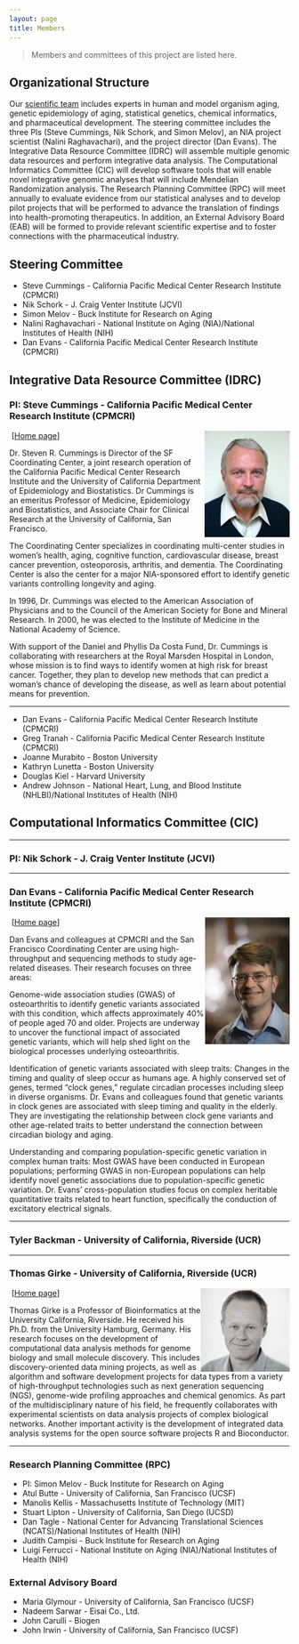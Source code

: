 ```yaml
---
layout: page
title: Members
---
```


> Members and committees of this project are listed here.

## Organizational Structure

Our [scientific team](http://www.longevitygenomics.org/members) includes experts in human and model organism aging, genetic epidemiology of aging, statistical genetics, chemical informatics, and pharmaceutical development. The steering committee includes the three PIs (Steve Cummings, Nik Schork, and Simon Melov), an NIA project scientist (Nalini Raghavachari), and the project director (Dan Evans). The Integrative Data Resource Committee (IDRC) will assemble multiple genomic data resources and perform integrative data analysis. The Computational Informatics Committee (CIC) will develop software tools that will enable novel integrative genomic analyses that will include Mendelian Randomization analysis. The Research Planning Committee (RPC) will meet annually to evaluate evidence from our statistical analyses and to develop pilot projects that will be performed to advance the translation of findings into health-promoting therapeutics. In addition, an External Advisory Board (EAB) will be formed to provide relevant scientific expertise and to foster connections with the pharmaceutical industry.

## Steering Committee
* Steve Cummings - California Pacific Medical Center Research Institute (CPMCRI)
* Nik Schork - J. Craig Venter Institute (JCVI)
* Simon Melov - Buck Institute for Research on Aging
* Nalini Raghavachari - National Institute on Aging (NIA)/National Institutes of Health (NIH)
* Dan Evans - California Pacific Medical Center Research Institute (CPMCRI)

## Integrative Data Resource Committee (IDRC)

### PI: Steve Cummings - California Pacific Medical Center Research Institute (CPMCRI)

<img align="right" title="Steve Cummings" src="/public/images/members/steve_cummings.jpg"><img/>
[[Home page](http://www.cpmc.org/professionals/research/programs/science/cummings.html)]

Dr. Steven R. Cummings is Director of the SF Coordinating Center, a joint research operation of the California Pacific Medical Center Research Institute and the University of California Department of Epidemiology and Biostatistics. Dr Cummings is an emeritus Professor of Medicine, Epidemiology and Biostatistics, and Associate Chair for Clinical Research at the University of California, San Francisco. 

The Coordinating Center specializes in coordinating multi-center studies in women’s health, aging, cognitive function, cardiovascular disease, breast cancer prevention, osteoporosis, arthritis, and dementia. The Coordinating Center is also the center for a major NIA-sponsored effort to identify genetic variants controlling longevity and aging. 

In 1996, Dr. Cummings was elected to the American Association of Physicians and to the Council of the American Society for Bone and Mineral Research. In 2000, he was elected to the Institute of Medicine in the National Academy of Science. 

With support of the Daniel and Phyllis Da Costa Fund, Dr. Cummings is collaborating with researchers at the Royal Marsden Hospital in London, whose mission is to find ways to identify women at high risk for breast cancer. Together, they plan to develop new methods that can predict a woman’s chance of developing the disease, as well as learn about potential means for prevention. 

---

* Dan Evans - California Pacific Medical Center Research Institute (CPMCRI)
* Greg Tranah - California Pacific Medical Center Research Institute (CPMCRI)
* Joanne Murabito - Boston University
* Kathryn Lunetta - Boston University
* Douglas Kiel - Harvard University
* Andrew Johnson - National Heart, Lung, and Blood Institute (NHLBI)/National Institutes of Health (NIH)

## Computational Informatics Committee (CIC)

--- 

### PI: Nik Schork - J. Craig Venter Institute (JCVI)

--- 

### Dan Evans - California Pacific Medical Center Research Institute (CPMCRI)

<img align="right" title="Dan Evans" src="/public/images/members/dan_evans.jpg"><img/>
[[Home page](http://www.cpmc.org/professionals/research/programs/science/evans.html)]

Dan Evans and colleagues at CPMCRI and the San Francisco Coordinating Center are using high-throughput and sequencing methods to study age-related diseases. Their research focuses on three areas:

Genome-wide association studies (GWAS) of osteoarthritis to identify genetic variants associated with this condition, which affects approximately 40% of people aged 70 and older. Projects are underway to uncover the functional impact of associated genetic variants, which will help shed light on the biological processes underlying osteoarthritis.

Identification of genetic variants associated with sleep traits: Changes in the timing and quality of sleep occur as humans age. A highly conserved set of genes, termed “clock genes,” regulate circadian processes including sleep in diverse organisms. Dr. Evans and colleagues found that genetic variants in clock genes are associated with sleep timing and quality in the elderly. They are investigating the relationship between clock gene variants and other age-related traits to better understand the connection between circadian biology and aging. 

Understanding and comparing population-specific genetic variation in complex human traits: Most GWAS have been conducted in European populations; performing GWAS in non-European populations can help identify novel genetic associations due to population-specific genetic variation. Dr. Evans’ cross-population studies focus on complex heritable quantitative traits related to heart function, specifically the conduction of excitatory electrical signals. 

--- 

### Tyler Backman - University of California, Riverside (UCR)

--- 

### Thomas Girke - University of California, Riverside (UCR)
<img align="right" title="Thomas Girke" src="/public/images/members/thomas_girke.png"><img/>
[[Home page](http://girke.bioinformatics.ucr.edu)]

Thomas Girke is a Professor of Bioinformatics at the University California,
Riverside. He received his Ph.D. from the University Hamburg, Germany. His
research focuses on the development of computational data analysis methods for
genome biology and small molecule discovery. 
This includes discovery-oriented data mining projects, as well as algorithm and software development projects
for data types from a variety of high-throughput technologies such as next
generation sequencing (NGS), genome-wide profiling approaches and chemical
genomics. As part of the multidisciplinary nature of his field, he frequently
collaborates with experimental scientists on data analysis projects of complex
biological networks. Another important activity is the development of
integrated data analysis systems for the open source software projects R and
Bioconductor.

--- 

### Research Planning Committee (RPC)
* PI: Simon Melov - Buck Institute for Research on Aging
* Atul Butte - University of California, San Francisco (UCSF)
* Manolis Kellis - Massachusetts Institute of Technology (MIT)
* Stuart Lipton - University of California, San Diego (UCSD)
* Dan Tagle - National Center for Advancing Translational Sciences (NCATS)/National Institutes of Health (NIH)
* Judith Campisi - Buck Institute for Research on Aging
* Luigi Ferrucci - National Institute on Aging (NIA)/National Institutes of Health (NIH)

### External Advisory Board
* Maria Glymour - University of California, San Francisco (UCSF)
* Nadeem Sarwar - Eisai Co., Ltd.
* John Carulli - Biogen
* John Irwin - University of California, San Francisco (UCSF)
